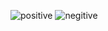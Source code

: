 ![positive](https://github.com/user-attachments/assets/dbd98517-681d-4388-89a1-3a093f2d6611)
![negitive ](https://github.com/user-attachments/assets/1eb38ef5-ac6c-4a6f-9eb6-6d12b6d76aa6)
